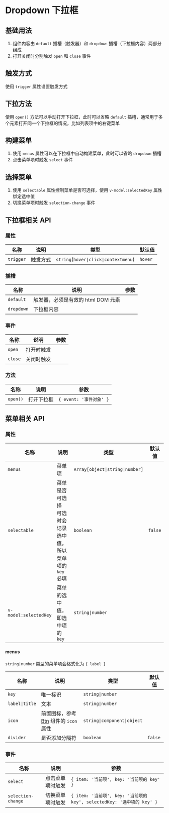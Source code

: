 # Dropdown 下拉框

## 基础用法

1. 组件内容由 `default` 插槽（触发器）和 `dropdown` 插槽（下拉框内容）两部分组成
2. 打开关闭时分别触发 `open` 和 `close` 事件

<preview path="./demos/dropdown-basic.vue"></preview>

## 触发方式

使用 `trigger` 属性设置触发方式

<preview path="./demos/dropdown-trigger.vue"></preview>

## 下拉方法

使用 `open()` 方法可以手动打开下拉框，此时可以省略 `default` 插槽，通常用于多个元素打开同一个下拉框的情况，比如列表项中的右键菜单

<preview path="./demos/dropdown-method.vue"></preview>

## 构建菜单

1. 使用 `menus` 属性可以在下拉框中自动构建菜单，此时可以省略 `dropdown` 插槽
2. 点击菜单项时触发 `select` 事件

<preview path="./demos/menu-basic.vue"></preview>

## 选择菜单

1. 使用 `selectable` 属性控制菜单是否可选择，使用 `v-model:selectedKey` 属性绑定选中值
2. 切换菜单项时触发 `selection-change` 事件

<preview path="./demos/menu-selection.vue"></preview>

## 下拉框相关 API

### 属性

| 名称      | 说明     | 类型                                  | 默认值  |
| --------- | -------- | ------------------------------------- | ------- |
| `trigger` | 触发方式 | `string`(`hover\|click\|contextmenu`) | `hover` |

### 插槽

| 名称       | 说明                               | 参数 |
| ---------- | ---------------------------------- | ---- |
| `default`  | 触发器，必须是有效的 html DOM 元素 |      |
| `dropdown` | 下拉框内容                         |      |

### 事件

| 名称    | 说明       | 参数 |
| ------- | ---------- | ---- |
| `open`  | 打开时触发 |      |
| `close` | 关闭时触发 |      |

### 方法

| 名称     | 说明       | 参数                    |
| -------- | ---------- | ----------------------- |
| `open()` | 打开下拉框 | `{ event: '事件对象' }` |

## 菜单相关 API

### 属性

| 名称                  | 说明                                                            | 类型                            | 默认值  |
| --------------------- | --------------------------------------------------------------- | ------------------------------- | ------- |
| `menus`               | 菜单项                                                          | `Array[object\|string\|number]` |         |
| `selectable`          | 菜单是否可选择 <br> 可选时会记录选中值，所以菜单项的 `key` 必填 | `boolean`                       | `false` |
| `v-model:selectedKey` | 菜单的选中值，即选中项的 `key`                                  | `string\|number`                |         |

#### menus

`string|number` 类型的菜单项会格式化为 `{ label }`

| 名称           | 说明                                                             | 类型                        | 默认值  |
| -------------- | ---------------------------------------------------------------- | --------------------------- | ------- |
| `key`          | 唯一标识                                                         | `string\|number`            |         |
| `label\|title` | 文本                                                             | `string\|number`            |         |
| `icon`         | 前置图标，参考 [Btn](/component/btn#前置图标) 组件的 `icon` 属性 | `string\|component\|object` |         |
| `divider`      | 是否添加分隔符                                                   | `boolean`                   | `false` |

### 事件

| 名称               | 说明             | 参数                                                                   |
| ------------------ | ---------------- | ---------------------------------------------------------------------- |
| `select`           | 点击菜单项时触发 | `{ item: '当前项', key: '当前项的 key' }`                              |
| `selection-change` | 切换菜单项时触发 | `{ item: '当前项', key: '当前项的 key', selectedKey: '选中项的 key' }` |
